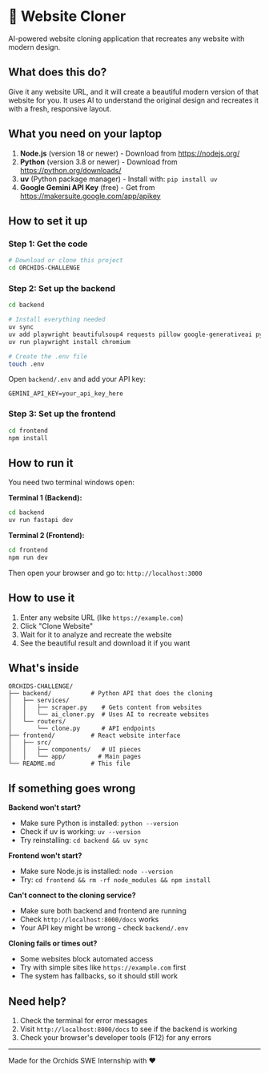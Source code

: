 # 🌸 Website Cloner

AI-powered website cloning application that recreates any website with modern design.

## What does this do?

Give it any website URL, and it will create a beautiful modern version of that website for you. It uses AI to understand the original design and recreates it with a fresh, responsive layout.

## What you need on your laptop

1. **Node.js** (version 18 or newer) - Download from https://nodejs.org/
2. **Python** (version 3.8 or newer) - Download from https://python.org/downloads/
3. **uv** (Python package manager) - Install with: `pip install uv`
4. **Google Gemini API Key** (free) - Get from https://makersuite.google.com/app/apikey

## How to set it up

### Step 1: Get the code
```bash
# Download or clone this project
cd ORCHIDS-CHALLENGE
```

### Step 2: Set up the backend
```bash
cd backend

# Install everything needed
uv sync
uv add playwright beautifulsoup4 requests pillow google-generativeai python-dotenv
uv run playwright install chromium

# Create the .env file
touch .env
```

Open `backend/.env` and add your API key:
```
GEMINI_API_KEY=your_api_key_here
```

### Step 3: Set up the frontend
```bash
cd frontend
npm install
```

## How to run it

You need two terminal windows open:

**Terminal 1 (Backend):**
```bash
cd backend
uv run fastapi dev
```

**Terminal 2 (Frontend):**
```bash
cd frontend
npm run dev
```

Then open your browser and go to: `http://localhost:3000`

## How to use it

1. Enter any website URL (like `https://example.com`)
2. Click "Clone Website"
3. Wait for it to analyze and recreate the website
4. See the beautiful result and download it if you want

## What's inside

```
ORCHIDS-CHALLENGE/
├── backend/           # Python API that does the cloning
│   ├── services/
│   │   ├── scraper.py    # Gets content from websites
│   │   └── ai_cloner.py  # Uses AI to recreate websites
│   └── routers/
│       └── clone.py      # API endpoints
├── frontend/          # React website interface
│   ├── src/
│   │   ├── components/   # UI pieces
│   │   └── app/         # Main pages
└── README.md          # This file
```

## If something goes wrong

**Backend won't start?**
- Make sure Python is installed: `python --version`
- Check if uv is working: `uv --version`
- Try reinstalling: `cd backend && uv sync`

**Frontend won't start?**
- Make sure Node.js is installed: `node --version`
- Try: `cd frontend && rm -rf node_modules && npm install`

**Can't connect to the cloning service?**
- Make sure both backend and frontend are running
- Check `http://localhost:8000/docs` works
- Your API key might be wrong - check `backend/.env`

**Cloning fails or times out?**
- Some websites block automated access
- Try with simple sites like `https://example.com` first
- The system has fallbacks, so it should still work

## Need help?

1. Check the terminal for error messages
2. Visit `http://localhost:8000/docs` to see if the backend is working
3. Check your browser's developer tools (F12) for any errors

---

Made for the Orchids SWE Internship with ❤️
